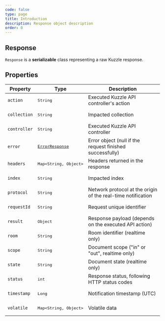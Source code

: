 ```yaml
---
code: false
type: page
title: Introduction
description: Response object description
order: 0
---
```


## Response

`Response` is a **serializable** class representing a raw Kuzzle response.

## Properties

| Property     | Type                                                               | Description                                                  |
| ------------ | ------------------------------------------------------------------ | ------------------------------------------------------------ |
| `action`     | <pre>String</pre>                                                  | Executed Kuzzle API controller's action                      |
| `collection` | <pre>String</pre>                                                  | Impacted collection                                          |
| `controller` | <pre>String</pre>                                                  | Executed Kuzzle API controller                               |
| `error`      | <pre>[ErrorResponse](/sdk/jvm/1/core-classes/error-response)</pre> | Error object (null if the request finished successfully)     |
| `headers`    | <pre>Map<String, Object></pre>                                     | Headers returned in the response                             |
| `index`      | <pre>String</pre>                                                  | Impacted index                                               |
| `protocol`   | <pre>String</pre>                                                  | Network protocol at the origin of the real-time notification |
| `requestId`  | <pre>String</pre>                                                  | Request unique identifier                                    |
| `result`     | <pre>Object</pre>                                                  | Response payload (depends on the executed API action)        |
| `room`       | <pre>String</pre>                                                  | Room identifier (realtime only)                              |
| `scope`      | <pre>String</pre>                                                  | Document scope ("in" or "out", realtime only)                |
| `state`      | <pre>String</pre>                                                  | Document state (realtime only)                               |
| `status`     | <pre>int</pre>                                                     | Response status, following HTTP status codes                 |
| `timestamp`  | <pre>Long</pre>                                                    | Notification timestamp (UTC)                                 |
| `volatile`   | <pre>Map<String, Object></pre>                                     | Volatile data                                                |
